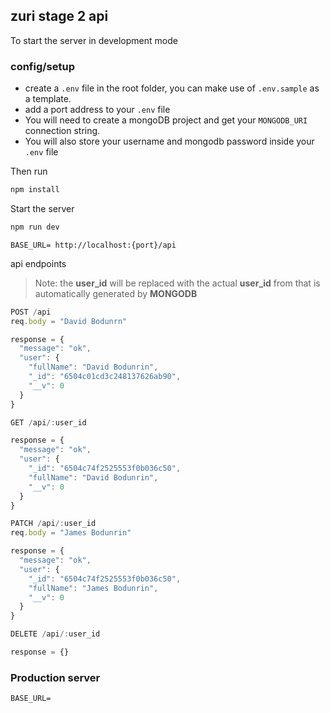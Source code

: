 ## zuri stage 2 api

To start the server in development mode
### config/setup
- create a `.env` file in the root folder, you can make use of `.env.sample` as a template.
- add a port address to your `.env` file
- You will need to create a mongoDB project and get your `MONGODB_URI` connection string.
- You will also store your username and mongodb password inside your `.env` file

Then run 
```bash
npm install
```

Start the server
```bash
npm run dev
```

`BASE_URL= http://localhost:{port}/api`

api endpoints
> Note: the **user_id** will be replaced with the actual **user_id** from that is automatically generated by **MONGODB**

```javascript
POST /api
req.body = "David Bodunrn"

response = {
  "message": "ok",
  "user": {
    "fullName": "David Bodunrin",
    "_id": "6504c01cd3c248137626ab90",
    "__v": 0
  }
}
``` 

```js
GET /api/:user_id

response = {
  "message": "ok",
  "user": {
    "_id": "6504c74f2525553f0b036c50",
    "fullName": "David Bodunrin",
    "__v": 0
  }
}
``` 

```js
PATCH /api/:user_id
req.body = "James Bodunrin"

response = { 
  "message": "ok",
  "user": {
    "_id": "6504c74f2525553f0b036c50",
    "fullName": "James Bodunrin",
    "__v": 0
  }
}
``` 

```js
DELETE /api/:user_id

response = {}
```

### Production server
`BASE_URL=`